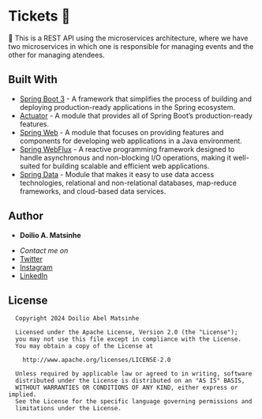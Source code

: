 # Tickets 🎫
🎫 This is a REST API using the microservices architecture, where we have two microservices in which one is responsible for managing events and the other for managing atendees.


## Built With

* [Spring Boot 3](https://spring.io/projects/spring-boot) - A framework that simplifies the process of building and deploying production-ready applications in the Spring ecosystem.
* [Actuator](https://docs.spring.io/spring-boot/docs/current/reference/html/actuator.html) - A module that provides all of Spring Boot’s production-ready features.
* [Spring Web](https://docs.spring.io/spring-boot/docs/current/reference/html/web.html#web) - A module that focuses on providing features and components for developing web applications in a Java environment.
* [Spring WebFlux](https://docs.spring.io/spring-framework/reference/web/webflux/new-framework.html) - A reactive programming framework designed to handle asynchronous and non-blocking I/O operations, making it well-suited for building scalable and efficient web applications.
* [Spring Data](https://spring.io/projects/spring-data) - Module that makes it easy to use data access technologies, relational and non-relational databases, map-reduce frameworks, and cloud-based data services.


## Author

* **Doilio A. Matsinhe**  
- *Contact me on*
- [Twitter](https://twitter.com/DoilioMatsinhe)
- [Instagram](https://www.instagram.com/doiliomatsinhe/)
- [LinkedIn](https://www.linkedin.com/in/doilio-matsinhe)


## License

      Copyright 2024 Doilio Abel Matsinhe

      Licensed under the Apache License, Version 2.0 (the "License");
      you may not use this file except in compliance with the License.
      You may obtain a copy of the License at

        http://www.apache.org/licenses/LICENSE-2.0

      Unless required by applicable law or agreed to in writing, software
      distributed under the License is distributed on an "AS IS" BASIS,
      WITHOUT WARRANTIES OR CONDITIONS OF ANY KIND, either express or implied.
      See the License for the specific language governing permissions and
      limitations under the License.

